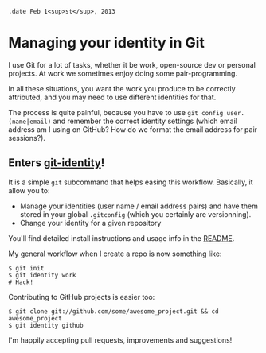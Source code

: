 ``` #haml
.date Feb 1<sup>st</sup>, 2013
```

Managing your identity in Git
=============================

I use Git for a lot of tasks, whether it be work, open-source dev or personal
projects. At work we sometimes enjoy doing some pair-programming.

In all these situations, you want the work you produce to be correctly
attributed, and you may need to use different identities for that.

The process is quite painful, because you have to use `git config
user.(name|email)` and remember the correct identity settings (which email
address am I using on GitHub? How do we format the email address for pair
sessions?).

Enters [git-identity](http://github.com/madx/git-identity)!
-----------------------------------------------------------

It is a simple `git` subcommand that helps easing this workflow. Basically, it
allow you to:

* Manage your identities (user name / email address pairs) and have them stored in
  your global `.gitconfig` (which you certainly are versionning).
* Change your identity for a given repository



You'll find detailed install instructions and usage info in the
[README](https://github.com/madx/git-identity/blob/master/README.mkd).

My general workflow when I create a repo is now something like:

``` console
$ git init
$ git identity work
# Hack!
```

Contributing to GitHub projects is easier too:

``` console
$ git clone git://github.com/some/awesome_project.git && cd awesome_project
$ git identity github
```

I'm happily accepting pull requests, improvements and suggestions!

